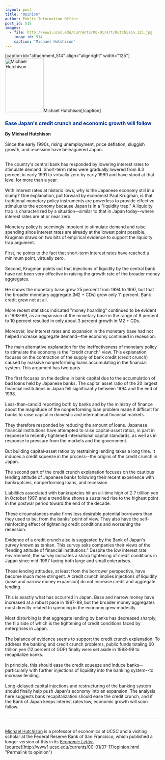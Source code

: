 ```yaml
---
layout: post
title: "Opinion"
author: Public Information Office
post_id: 515
images:
  - file: http://www1.ucsc.edu/currents/00-01/art/hutchison.125.jpg
    image_id: 514
    caption: "Michael Hutchison"
---
```


[caption id="attachment_514" align="alignright" width="125"]<a href="http://localhost/mysite/wp-content/uploads/2000/07/hutchison.125.jpg"><img class="size-full wp-image-514" src="http://localhost/mysite/wp-content/uploads/2000/07/hutchison.125.jpg" alt="Michael Hutchison" width="125" height="176" /></a>Michael Hutchison[/caption]
<h3>
  <font color="#003399">Ease Japan's credit crunch and economic growth will follow</font>
</h3>
<p>
  <b>By Michael Hutchison</b><br>
  <br>
  Since the early 1990s, rising unemployment, price deflation, sluggish growth, and recession have beleaguered Japan.<br>
  <br>
</p>The country's central bank has responded by lowering interest rates to stimulate demand. Short-term rates were gradually lowered from 8.3 percent in early 1991 to virtually zero by early 1999 and have stood at that level for more than a year.<br>
<br>
With interest rates at historic lows, why is the Japanese economy still in a slump? One explanation, put forward by economist Paul Krugman, is that traditional monetary policy instruments are powerless to provide effective stimulus to the economy because Japan is in a "liquidity trap." A liquidity trap is characterized by a situation--similar to that in Japan today--where interest rates are at or near zero.<br>
<br>
Monetary policy is seemingly impotent to stimulate demand and raise spending since interest rates are already at the lowest point possible. Krugman draws on two bits of empirical evidence to support the liquidity trap argument.<br>
<br>
First, he points to the fact that short-term interest rates have reached a minimum point, virtually zero.<br>
<br>
Second, Krugman points out that injections of liquidity by the central bank have not been very effective in raising the growth rate of the broader money aggregates.<br>
<br>
He shows the monetary base grew 25 percent from 1994 to 1997, but that the broader monetary aggregate (M2 + CDs) grew only 11 percent. Bank credit grew not at all.<br>
<br>
More recent statistics indicated "money hoarding" continued to be evident in 1998-99, as an expansion of the monetary base in the range of 8 percent to 10 percent resulted in only about 3 percent growth in M2 + CDs.<br>
<br>
Moreover, low interest rates and expansion in the monetary base had not helped increase aggregate demand--the economy continued in recession.<br>
<br>
The main alternative explanation for the ineffectiveness of monetary policy to stimulate the economy is the "credit crunch" view. This explanation focuses on the contraction of the supply of bank credit (credit crunch) caused by massive nonperforming loans accumulating in the financial system. This argument has two parts.<br>
<br>
The first focuses on the decline in bank capital due to the accumulation of bad loans held by Japanese banks. The capital asset ratio of the 20 largest financial institutions in Japan fell significantly between 1994 and the end of 1998.<br>
<br>
Less-than-candid reporting both by banks and by the ministry of finance about the magnitude of the nonperforming loan problem made it difficult for banks to raise capital in domestic and international financial markets.<br>
<br>
They therefore responded by reducing the amount of loans. Japanese financial institutions have attempted to raise capital-asset ratios, in part in response to recently tightened international capital standards, as well as in response to pressure from the markets and the government.<br>
<br>
But building capital-asset ratios by restraining lending takes a long time. It induces a credit squeeze in the process--the origins of the credit crunch in Japan.<br>
<br>
The second part of the credit crunch explanation focuses on the cautious lending attitude of Japanese banks following their recent experience with bankruptcies, nonperforming loans, and recession.<br>
<br>
Liabilities associated with bankruptcies hit an all-time high of 2.7 trillion yen in October 1997, and a trend line shows a sustained rise to the highest point in the postwar period toward the end of the decade.<br>
<br>
These circumstances make firms less desirable potential borrowers than they used to be, from the banks' point of view. They also have the self-reinforcing effect of tightening credit conditions and worsening the recession.<br>
<br>
Evidence of a credit crunch also is suggested by the Bank of Japan's survey known as tankan. This survey asks companies their views of the "lending attitude of financial institutions." Despite the low interest rate environment, the survey indicates a sharp tightening of credit conditions in Japan since mid-1997 facing both large and small enterprises.<br>
<br>
These lending attitudes, at least from the borrower perspective, have become much more stringent. A credit crunch implies injections of liquidity (base and narrow money expansion) do not increase credit and aggregate lending.<br>
<br>
This is exactly what has occurred in Japan. Base and narrow money have increased at a robust pace in 1997-99, but the broader money aggregates most directly related to spending in the economy grew modestly.<br>
<br>
Most disturbing is that aggregate lending by banks has decreased sharply, the flip side of which is the tightening of credit conditions faced by enterprises in Japan.<br>
<br>
The balance of evidence seems to support the credit crunch explanation. To address the banking and credit crunch problems, public funds totaling 60 trillion yen (12 percent of GDP) finally were set aside in 1998-99 to recapitalize banks.<br>
<br>
In principle, this should ease the credit squeeze and induce banks--particularly with further injections of liquidity into the banking system--to increase lending.<br>
<br>
Long-delayed capital injections and restructuring of the banking system should finally help push Japan's economy into an expansion. The analysis here suggests bank recapitalization should ease the credit crunch, and if the Bank of Japan keeps interest rates low, economic growth will soon follow.<br>
<br>
<hr>
<br>
<a href="http://econ.ucsc.edu/facpics/hutch.html">Michael Hutchison</a> is a professor of economics at UCSC and a visiting scholar at the Federal Reserve Bank of San Francisco, which published a longer version of this in its <a href="http://www.frbsf.org"><i>Economic Letter.</i></a><br>
[source](http://www1.ucsc.edu/currents/00-01/07-17/opinion.html "Permalink to opinion")
